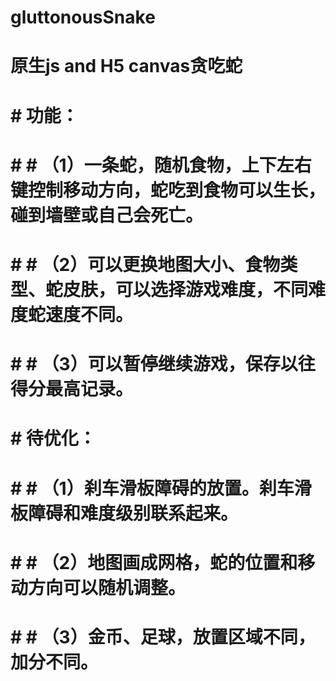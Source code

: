# gluttonousSnake
# 原生js and H5 canvas贪吃蛇

# # 功能：
# # # （1）一条蛇，随机食物，上下左右键控制移动方向，蛇吃到食物可以生长，碰到墙壁或自己会死亡。
# # # （2）可以更换地图大小、食物类型、蛇皮肤，可以选择游戏难度，不同难度蛇速度不同。
# # # （3）可以暂停继续游戏，保存以往得分最高记录。

# # 待优化：
# # # （1）刹车滑板障碍的放置。刹车滑板障碍和难度级别联系起来。
# # # （2）地图画成网格，蛇的位置和移动方向可以随机调整。
# # # （3）金币、足球，放置区域不同，加分不同。
